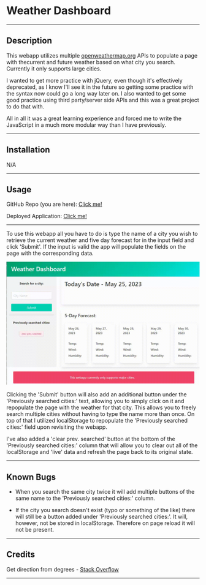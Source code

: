 # Weather Dashboard

---

## Description

This webapp utilizes multiple [openweathermap.org](https://openweathermap.org/) APIs to populate a page with thecurrent and future weather based on what city you search. Currently it only supports large cities.

I wanted to get more practice with jQuery, even though it's effectively deprecated, as I know I'll see it in the future so getting some practice with the syntax now could go a long way later on. I also wanted to get some good practice using third party/server side APIs and this was a great project to do that with.

All in all it was a great learning experience and forced me to write the JavaScript in a much more modular way than I have previously.

---

## Installation

N/A

---

## Usage

GitHub Repo (you are here): [Click me!](https://github.com/t-willis/weather-dashboard/)

Deployed Application: [Click me!](https://t-willis.github.io/weather-dashboard/)

---

To use this webapp all you have to do is type the name of a city you wish to retrieve the current weather and five day forecast for in the input field and click 'Submit'. If the input is valid the app will populate the fields on the page with the corresponding data.

![Weather Dashboard Demo Gif](./assets/images/weatherDashboard-gif.gif)


Clicking the 'Submit' button will also add an additional button under the 'Previously searched cities:' text, allowing you to simply click on it and repopulate the page with the weather for that city. This allows you to freely search multiple cities without having to type the name more than once. On top of that I utilized localStorage to repopulate the 'Previously searched cities:' field upon revisiting the webapp.

I've also added a 'clear prev. searched' button at the bottom of the 'Previously searched cities:' column that will allow you to clear out all of the localStorage and 'live' data and refresh the page back to its original state.


---

## Known Bugs

* When you search the same city twice it will add multiple buttons of the same name to the 'Previously searched cities:' column.

* If the city you search doesn't exist (typo or something of the like) there will still be a button added under 'Previously searched cities:'. It will, however, not be stored in localStorage. Therefore on page reload it will not be present.

---
## Credits

Get direction from degrees - [Stack Overflow](https://stackoverflow.com/questions/48750528/get-direction-from-degrees)

---